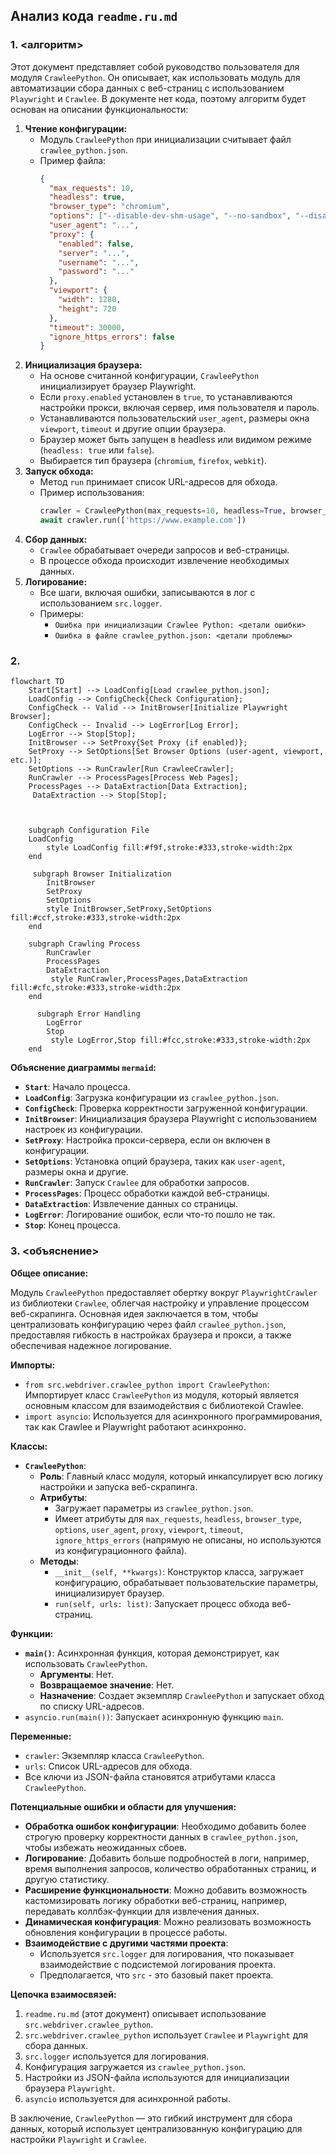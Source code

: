 ## Анализ кода `readme.ru.md`

### 1. <алгоритм>

Этот документ представляет собой руководство пользователя для модуля `CrawleePython`. Он описывает, как использовать модуль для автоматизации сбора данных с веб-страниц с использованием `Playwright` и `Crawlee`. В документе нет кода, поэтому алгоритм будет основан на описании функциональности:

1.  **Чтение конфигурации:**
    *   Модуль `CrawleePython` при инициализации считывает файл `crawlee_python.json`.
    *   Пример файла:
        ```json
        {
          "max_requests": 10,
          "headless": true,
          "browser_type": "chromium",
          "options": ["--disable-dev-shm-usage", "--no-sandbox", "--disable-gpu"],
          "user_agent": "...",
          "proxy": {
            "enabled": false,
            "server": "...",
            "username": "...",
            "password": "..."
          },
          "viewport": {
            "width": 1280,
            "height": 720
          },
          "timeout": 30000,
          "ignore_https_errors": false
        }
        ```
2.  **Инициализация браузера:**
    *   На основе считанной конфигурации, `CrawleePython` инициализирует браузер Playwright.
    *   Если `proxy.enabled` установлен в `true`, то устанавливаются настройки прокси, включая сервер, имя пользователя и пароль.
    *   Устанавливаются пользовательский `user_agent`, размеры окна `viewport`, `timeout` и другие опции браузера.
    *   Браузер может быть запущен в headless или видимом режиме (`headless: true` или `false`).
    *   Выбирается тип браузера (`chromium`, `firefox`, `webkit`).
3.  **Запуск обхода:**
    *   Метод `run` принимает список URL-адресов для обхода.
    *   Пример использования:
        ```python
        crawler = CrawleePython(max_requests=10, headless=True, browser_type='chromium', options=["--headless"])
        await crawler.run(['https://www.example.com'])
        ```
4.  **Сбор данных:**
    *   `Crawlee` обрабатывает очереди запросов и веб-страницы.
    *   В процессе обхода происходит извлечение необходимых данных.
5.  **Логирование:**
    *   Все шаги, включая ошибки, записываются в лог с использованием `src.logger`.
    *   Примеры:
        *   `Ошибка при инициализации Crawlee Python: <детали ошибки>`
        *   `Ошибка в файле crawlee_python.json: <детали проблемы>`

### 2. <mermaid>

```mermaid
flowchart TD
    Start[Start] --> LoadConfig[Load crawlee_python.json];
    LoadConfig --> ConfigCheck{Check Configuration};
    ConfigCheck -- Valid --> InitBrowser[Initialize Playwright Browser];
    ConfigCheck -- Invalid --> LogError[Log Error];
    LogError --> Stop[Stop];
    InitBrowser --> SetProxy{Set Proxy (if enabled)};
    SetProxy --> SetOptions[Set Browser Options (user-agent, viewport, etc.)];
    SetOptions --> RunCrawler[Run CrawleeCrawler];
    RunCrawler --> ProcessPages[Process Web Pages];
    ProcessPages --> DataExtraction[Data Extraction];
     DataExtraction --> Stop[Stop];
     
     
    
    subgraph Configuration File
    LoadConfig
        style LoadConfig fill:#f9f,stroke:#333,stroke-width:2px
    end
    
     subgraph Browser Initialization
        InitBrowser
        SetProxy
        SetOptions
        style InitBrowser,SetProxy,SetOptions fill:#ccf,stroke:#333,stroke-width:2px
    end
    
    subgraph Crawling Process
        RunCrawler
        ProcessPages
        DataExtraction
         style RunCrawler,ProcessPages,DataExtraction fill:#cfc,stroke:#333,stroke-width:2px
    end
    
      subgraph Error Handling
        LogError
        Stop
         style LogError,Stop fill:#fcc,stroke:#333,stroke-width:2px
    end
```

**Объяснение диаграммы `mermaid`:**

*   **`Start`**: Начало процесса.
*   **`LoadConfig`**: Загрузка конфигурации из `crawlee_python.json`.
*   **`ConfigCheck`**: Проверка корректности загруженной конфигурации.
*   **`InitBrowser`**: Инициализация браузера Playwright с использованием настроек из конфигурации.
*   **`SetProxy`**: Настройка прокси-сервера, если он включен в конфигурации.
*   **`SetOptions`**: Установка опций браузера, таких как `user-agent`, размеры окна и другие.
*   **`RunCrawler`**: Запуск `Crawlee` для обработки запросов.
*   **`ProcessPages`**: Процесс обработки каждой веб-страницы.
*   **`DataExtraction`**: Извлечение данных со страницы.
*   **`LogError`**: Логирование ошибок, если что-то пошло не так.
*   **`Stop`**: Конец процесса.

### 3. <объяснение>

**Общее описание:**

Модуль `CrawleePython` предоставляет обертку вокруг `PlaywrightCrawler` из библиотеки `Crawlee`, облегчая настройку и управление процессом веб-скрапинга. Основная идея заключается в том, чтобы централизовать конфигурацию через файл `crawlee_python.json`, предоставляя гибкость в настройках браузера и прокси, а также обеспечивая надежное логирование.

**Импорты:**

*   `from src.webdriver.crawlee_python import CrawleePython`: Импортирует класс `CrawleePython` из модуля, который является основным классом для взаимодействия с библиотекой Crawlee.
*   `import asyncio`:  Используется для асинхронного программирования, так как Crawlee и Playwright работают асинхронно.

**Классы:**

*   **`CrawleePython`**:
    *   **Роль**: Главный класс модуля, который инкапсулирует всю логику настройки и запуска веб-скрапинга.
    *   **Атрибуты**:
        *   Загружает параметры из `crawlee_python.json`.
        *   Имеет атрибуты для `max_requests`, `headless`, `browser_type`, `options`, `user_agent`, `proxy`, `viewport`, `timeout`, `ignore_https_errors` (напрямую не описаны, но используются из конфигурационного файла).
    *   **Методы**:
        *   `__init__(self, **kwargs)`: Конструктор класса, загружает конфигурацию, обрабатывает пользовательские параметры, инициализирует браузер.
        *   `run(self, urls: list)`: Запускает процесс обхода веб-страниц.

**Функции:**

*   **`main()`**:  Асинхронная функция, которая демонстрирует, как использовать `CrawleePython`.
    *   **Аргументы**: Нет.
    *   **Возвращаемое значение**: Нет.
    *   **Назначение**: Создает экземпляр `CrawleePython` и запускает обход по списку URL-адресов.
*  `asyncio.run(main())`: Запускает асинхронную функцию `main`.

**Переменные:**

*   `crawler`: Экземпляр класса `CrawleePython`.
*   `urls`: Список URL-адресов для обхода.
*   Все ключи из JSON-файла становятся атрибутами класса `CrawleePython`.

**Потенциальные ошибки и области для улучшения:**

*   **Обработка ошибок конфигурации**: Необходимо добавить более строгую проверку корректности данных в `crawlee_python.json`, чтобы избежать неожиданных сбоев.
*   **Логирование**: Добавить больше подробностей в логи, например, время выполнения запросов, количество обработанных страниц, и другую статистику.
*   **Расширение функциональности**: Можно добавить возможность кастомизировать логику обработки веб-страниц, например, передавать коллбэк-функции для извлечения данных.
*   **Динамическая конфигурация**: Можно реализовать возможность обновления конфигурации в процессе работы.
*   **Взаимодействие с другими частями проекта**:
    *   Используется `src.logger` для логирования, что показывает взаимодействие с подсистемой логирования проекта.
    *   Предполагается, что `src` - это базовый пакет проекта.

**Цепочка взаимосвязей:**

1.  `readme.ru.md` (этот документ) описывает использование `src.webdriver.crawlee_python`.
2.  `src.webdriver.crawlee_python` использует `Crawlee` и `Playwright` для сбора данных.
3.  `src.logger` используется для логирования.
4.  Конфигурация загружается из `crawlee_python.json`.
5.  Настройки из JSON-файла используются для инициализации браузера `Playwright`.
6.  `asyncio` используется для асинхронной работы.

В заключение, `CrawleePython` — это гибкий инструмент для сбора данных, который использует централизованную конфигурацию для настройки `Playwright` и `Crawlee`.